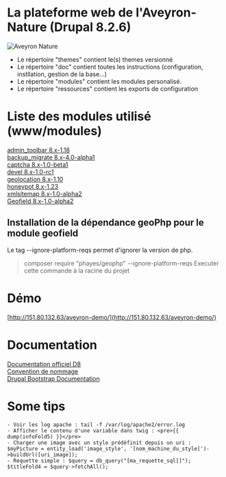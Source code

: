 # La plateforme web de l'Aveyron-Nature (Drupal 8.2.6)
![Aveyron Nature](https://raw.githubusercontent.com/gitkyo/Aveyron-Nature-Web/master/themes/bootstrap_aveyron/images/aveyron.gif  "Aveyron Nature")

- Le répertoire "themes" contient le(s) themes versionné
- Le répertoire "doc" contient toutes les instructions (configuration, instllation, gestion de la base...)
- Le répertoire "modules" contient les modules personalisé.
- Le répertoire "ressources" contient les exports de configuration

# Liste des modules utilisé (www/modules)

[admin_toolbar 8.x-1.18](https://ftp.drupal.org/files/projects/admin_toolbar-8.x-1.18.zip)  
[backup_migrate 8.x-4.0-alpha1](https://ftp.drupal.org/files/projects/backup_migrate-8.x-4.0-alpha1.zip)  
[captcha 8.x-1.0-beta1](https://ftp.drupal.org/files/projects/captcha-8.x-1.0-beta1.zip)  
[devel 8.x-1.0-rc1](https://ftp.drupal.org/files/projects/devel-8.x-1.0-rc1.zip)  
[geolocation 8.x-1.10](https://ftp.drupal.org/files/projects/geolocation-8.x-1.10.zip)  
[honeypot 8.x-1.23](https://ftp.drupal.org/files/projects/honeypot-8.x-1.23.zip)  
[xmlsitemap 8.x-1.0-alpha2](https://ftp.drupal.org/files/projects/xmlsitemap-8.x-1.0-alpha2.zip)  
[Geofield 8.x-1.0-alpha2](https://ftp.drupal.org/files/projects/geofield-8.x-1.0-alpha2.zip)

## Installation de la dépendance geoPhp pour le module geofield
Le tag --ignore-platform-reqs permet d'ignorer la version de php.
>composer require "phayes/geophp" --ignore-platform-reqs
Executer cette commande à la racine du projet

# Démo
[http://151.80.132.63/aveyron-demo/](http://151.80.132.63/aveyron-demo/)

# Documentation
[Documentation officiel D8](https://www.drupal.org/docs/8)  
[Convention de nommage](https://www.drupal.org/node/318)  
[Drupal Bootstrap Documentation](http://drupal-bootstrap.org/api/bootstrap)  

# Some tips

	- Voir les log apache : tail -f /var/log/apache2/error.log
	- Afficher le contenu d'une variable dans twig : <pre>{{  dump(infoFold5) }}</pre>
	- Charger une image avec un style prédéfinit depuis un uri : $myPicture = entity_load('image_style', '[nom_machine_du_style]')->buildUrl([uri_image]);
	- Requette simple : $query = db_query("[ma_requette_sql]]"); $titleFold4 = $query->fetchAll();